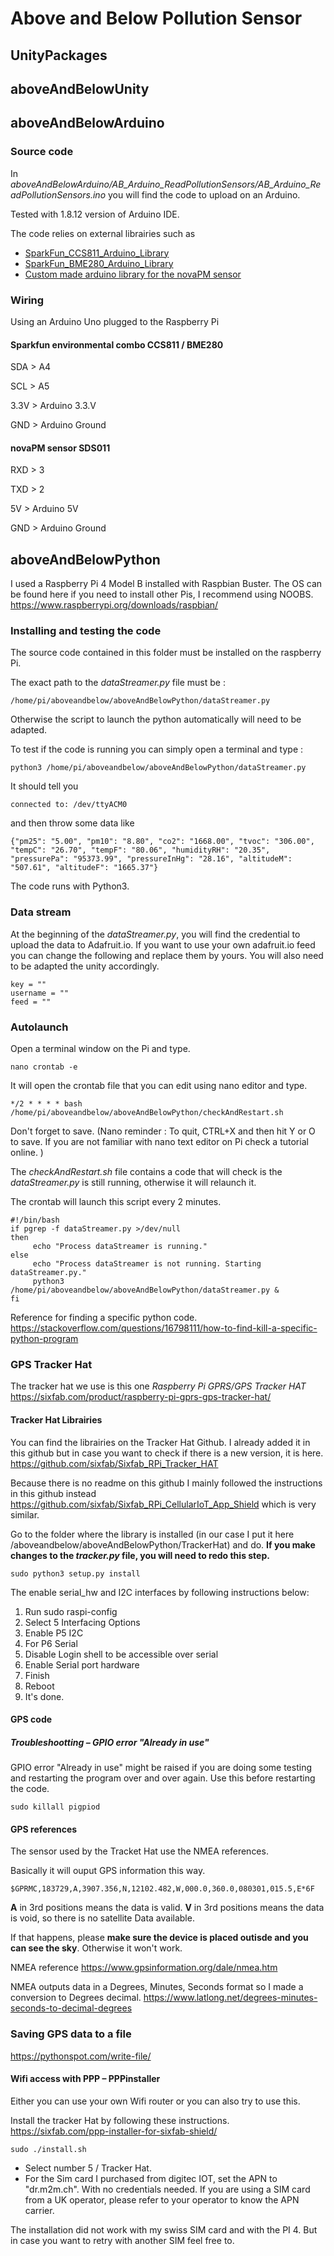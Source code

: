 # Above and Below Pollution Sensor

## UnityPackages

## aboveAndBelowUnity


## aboveAndBelowArduino

### Source code
In *aboveAndBelowArduino/AB_Arduino_ReadPollutionSensors/AB_Arduino_ReadPollutionSensors.ino* you will find the code to upload on an Arduino. 

Tested with 1.8.12 version of Arduino IDE.

The code relies on external librairies such as 
* [SparkFun_CCS811_Arduino_Library](https://github.com/sparkfun/SparkFun_CCS811_Arduino_Library)
* [SparkFun_BME280_Arduino_Library](https://github.com/sparkfun/SparkFun_BME280_Arduino_Library)
* [Custom made arduino library for the novaPM sensor](https://github.com/lauraperrenoud/novaPM)
 

### Wiring
Using an Arduino Uno plugged to the Raspberry Pi

#### Sparkfun environmental combo CCS811 / BME280

SDA > A4

SCL > A5

3.3V > Arduino 3.3.V

GND > Arduino Ground

#### novaPM sensor SDS011

RXD > 3

TXD > 2

5V > Arduino 5V

GND > Arduino Ground

## aboveAndBelowPython
 
I used a Raspberry Pi 4 Model B installed with Raspbian Buster. 
The OS can be found here if you need to install other Pis, I recommend using NOOBS. https://www.raspberrypi.org/downloads/raspbian/

### Installing and testing the code
The source code contained in this folder must be installed on the raspberry Pi. 

The exact path to the *dataStreamer.py* file must be :
```
/home/pi/aboveandbelow/aboveAndBelowPython/dataStreamer.py
```
Otherwise the script to launch the python automatically will need to be adapted. 

To test if the code is running you can simply open a terminal and type :
```
python3 /home/pi/aboveandbelow/aboveAndBelowPython/dataStreamer.py
```
It should tell you
```
connected to: /dev/ttyACM0
```
and then throw some data like
```
{"pm25": "5.00", "pm10": "8.80", "co2": "1668.00", "tvoc": "306.00", "tempC": "26.70", "tempF": "80.06", "humidityRH": "20.35", "pressurePa": "95373.99", "pressureInHg": "28.16", "altitudeM": "507.61", "altitudeF": "1665.37"}
```
The code runs with Python3. 

### Data stream

At the beginning of the *dataStreamer.py*, you will find the credential to upload the data to Adafruit.io. If you want to use your own adafruit.io feed you can change the following and replace them by yours. You will also need to be adapted the unity accordingly. 
```
key = ""
username = ""
feed = ""
```

### Autolaunch

Open a terminal window on the Pi and type.
```
nano crontab -e
```
It will open the crontab file that you can edit using nano editor and type. 
```
*/2 * * * * bash /home/pi/aboveandbelow/aboveAndBelowPython/checkAndRestart.sh
```
Don't forget to save. (Nano reminder : To quit, CTRL+X and then hit Y or O to save. If you are not familiar with nano text editor on Pi check a tutorial online. )

The *checkAndRestart.sh* file contains a code that will check is the *dataStreamer.py* is still running, otherwise it will relaunch it. 

The crontab will launch this script every 2 minutes. 

```
#!/bin/bash
if pgrep -f dataStreamer.py >/dev/null
then
     echo "Process dataStreamer is running."
else
     echo "Process dataStreamer is not running. Starting dataStreamer.py."
   	 python3 /home/pi/aboveandbelow/aboveAndBelowPython/dataStreamer.py &
fi
```
Reference for finding a specific python code. 
https://stackoverflow.com/questions/16798111/how-to-find-kill-a-specific-python-program


### GPS Tracker Hat
The tracker hat we use is this one *Raspberry Pi GPRS/GPS Tracker HAT*
https://sixfab.com/product/raspberry-pi-gprs-gps-tracker-hat/


#### Tracker Hat Librairies
You can find the librairies on the Tracker Hat Github. I already added it in this github but in case you want to check if there is a new version, it is here. 
https://github.com/sixfab/Sixfab_RPi_Tracker_HAT

Because there is no readme on this github I mainly followed the instructions in this github instead https://github.com/sixfab/Sixfab_RPi_CellularIoT_App_Shield  which is very similar. 

Go to the folder where the library is installed (in our case I put it here /aboveandbelow/aboveAndBelowPython/TrackerHat) and do. **If you make changes to the _tracker.py_ file, you will need to redo this step.**
```
sudo python3 setup.py install
```
The enable serial_hw and I2C interfaces by following instructions below:
1. Run sudo raspi-config
2. Select 5 Interfacing Options
3. Enable P5 I2C
4. For P6 Serial
5. Disable Login shell to be accessible over serial
6. Enable Serial port hardware
7. Finish
8. Reboot
9. It's done.

#### GPS code


##### Troubleshootting – GPIO error "Already in use"
GPIO error "Already in use" might be raised if you are doing some testing and restarting the program over and over again. 
Use this before restarting the code.
```
sudo killall pigpiod
```

#### GPS references
The sensor used by the Tracket Hat use the NMEA references.

Basically it will ouput GPS information this way. 
```
$GPRMC,183729,A,3907.356,N,12102.482,W,000.0,360.0,080301,015.5,E*6F
```
**A** in 3rd positions means the data is valid. 
**V** in 3rd positions means the data is void, so there is no satellite Data available.

If that happens, please **make sure the device is placed outisde and you can see the sky**. Otherwise it won't work.

NMEA reference
https://www.gpsinformation.org/dale/nmea.htm

NMEA outputs data in a Degrees, Minutes, Seconds format so I made a conversion to Degrees decimal. 
https://www.latlong.net/degrees-minutes-seconds-to-decimal-degrees




### Saving GPS data to a file
https://pythonspot.com/write-file/


#### Wifi access with PPP – PPPinstaller
Either you can use your own Wifi router or you can also try to use this.

Install the tracker Hat by following these instructions. 
https://sixfab.com/ppp-installer-for-sixfab-shield/
```
sudo ./install.sh
```
* Select number 5 / Tracker Hat. 
* For the Sim card I purchased from digitec IOT, set the APN to "dr.m2m.ch". With no credentials needed. If you are using a SIM card from a UK operator, please refer to your operator to know the APN carrier. 

The installation did not work with my swiss SIM card and with the PI 4. But in case you want to retry with another SIM feel free to. 



